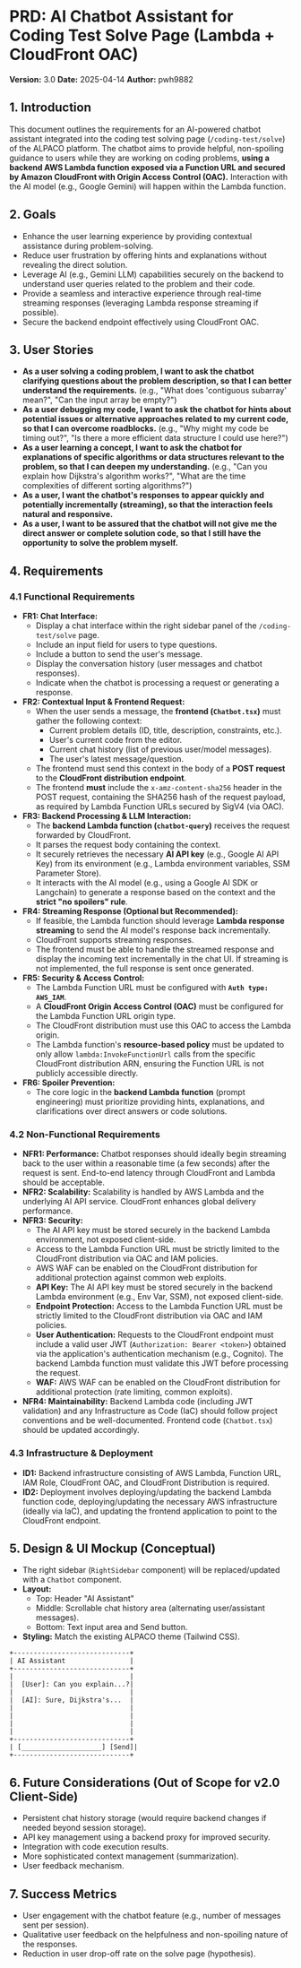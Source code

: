 # PRD: AI Chatbot Assistant for Coding Test Solve Page (Lambda + CloudFront OAC)

**Version:** 3.0
**Date:** 2025-04-14
**Author:** pwh9882

## 1. Introduction

This document outlines the requirements for an AI-powered chatbot assistant integrated into the coding test solving page (`/coding-test/solve`) of the ALPACO platform. The chatbot aims to provide helpful, non-spoiling guidance to users while they are working on coding problems, **using a backend AWS Lambda function exposed via a Function URL and secured by Amazon CloudFront with Origin Access Control (OAC).** Interaction with the AI model (e.g., Google Gemini) will happen within the Lambda function.

## 2. Goals

- Enhance the user learning experience by providing contextual assistance during problem-solving.
- Reduce user frustration by offering hints and explanations without revealing the direct solution.
- Leverage AI (e.g., Gemini LLM) capabilities securely on the backend to understand user queries related to the problem and their code.
- Provide a seamless and interactive experience through real-time streaming responses (leveraging Lambda response streaming if possible).
- Secure the backend endpoint effectively using CloudFront OAC.

## 3. User Stories

- **As a user solving a coding problem, I want to ask the chatbot clarifying questions about the problem description, so that I can better understand the requirements.** (e.g., "What does 'contiguous subarray' mean?", "Can the input array be empty?")
- **As a user debugging my code, I want to ask the chatbot for hints about potential issues or alternative approaches related to my current code, so that I can overcome roadblocks.** (e.g., "Why might my code be timing out?", "Is there a more efficient data structure I could use here?")
- **As a user learning a concept, I want to ask the chatbot for explanations of specific algorithms or data structures relevant to the problem, so that I can deepen my understanding.** (e.g., "Can you explain how Dijkstra's algorithm works?", "What are the time complexities of different sorting algorithms?")
- **As a user, I want the chatbot's responses to appear quickly and potentially incrementally (streaming), so that the interaction feels natural and responsive.**
- **As a user, I want to be assured that the chatbot will not give me the direct answer or complete solution code, so that I still have the opportunity to solve the problem myself.**

## 4. Requirements

### 4.1 Functional Requirements

- **FR1: Chat Interface:**
  - Display a chat interface within the right sidebar panel of the `/coding-test/solve` page.
  - Include an input field for users to type questions.
  - Include a button to send the user's message.
  - Display the conversation history (user messages and chatbot responses).
  - Indicate when the chatbot is processing a request or generating a response.
- **FR2: Contextual Input & Frontend Request:**
  - When the user sends a message, the **frontend (`Chatbot.tsx`)** must gather the following context:
    - Current problem details (ID, title, description, constraints, etc.).
    - User's current code from the editor.
    - Current chat history (list of previous user/model messages).
    - The user's latest message/question.
  - The frontend must send this context in the body of a **POST request** to the **CloudFront distribution endpoint**.
  - The frontend **must** include the `x-amz-content-sha256` header in the POST request, containing the SHA256 hash of the request payload, as required by Lambda Function URLs secured by SigV4 (via OAC).
- **FR3: Backend Processing & LLM Interaction:**
  - The **backend Lambda function (`chatbot-query`)** receives the request forwarded by CloudFront.
  - It parses the request body containing the context.
  - It securely retrieves the necessary **AI API key** (e.g., Google AI API Key) from its environment (e.g., Lambda environment variables, SSM Parameter Store).
  - It interacts with the AI model (e.g., using a Google AI SDK or Langchain) to generate a response based on the context and the **strict "no spoilers" rule**.
- **FR4: Streaming Response (Optional but Recommended):**
  - If feasible, the Lambda function should leverage **Lambda response streaming** to send the AI model's response back incrementally.
  - CloudFront supports streaming responses.
  - The frontend must be able to handle the streamed response and display the incoming text incrementally in the chat UI. If streaming is not implemented, the full response is sent once generated.
- **FR5: Security & Access Control:**
  - The Lambda Function URL must be configured with **`Auth type: AWS_IAM`**.
  - A **CloudFront Origin Access Control (OAC)** must be configured for the Lambda Function URL origin type.
  - The CloudFront distribution must use this OAC to access the Lambda origin.
  - The Lambda function's **resource-based policy** must be updated to only allow `lambda:InvokeFunctionUrl` calls from the specific CloudFront distribution ARN, ensuring the Function URL is not publicly accessible directly.
- **FR6: Spoiler Prevention:**
  - The core logic in the **backend Lambda function** (prompt engineering) must prioritize providing hints, explanations, and clarifications over direct answers or code solutions.

### 4.2 Non-Functional Requirements

- **NFR1: Performance:** Chatbot responses should ideally begin streaming back to the user within a reasonable time (a few seconds) after the request is sent. End-to-end latency through CloudFront and Lambda should be acceptable.
- **NFR2: Scalability:** Scalability is handled by AWS Lambda and the underlying AI API service. CloudFront enhances global delivery performance.
- **NFR3: Security:**
  - The AI API key must be stored securely in the backend Lambda environment, not exposed client-side.
  - Access to the Lambda Function URL must be strictly limited to the CloudFront distribution via OAC and IAM policies.
  - AWS WAF can be enabled on the CloudFront distribution for additional protection against common web exploits.
  - **API Key:** The AI API key must be stored securely in the backend Lambda environment (e.g., Env Var, SSM), not exposed client-side.
  - **Endpoint Protection:** Access to the Lambda Function URL must be strictly limited to the CloudFront distribution via OAC and IAM policies.
  - **User Authentication:** Requests to the CloudFront endpoint must include a valid user JWT (`Authorization: Bearer <token>`) obtained via the application's authentication mechanism (e.g., Cognito). The backend Lambda function must validate this JWT before processing the request.
  - **WAF:** AWS WAF can be enabled on the CloudFront distribution for additional protection (rate limiting, common exploits).
- **NFR4: Maintainability:** Backend Lambda code (including JWT validation) and any Infrastructure as Code (IaC) should follow project conventions and be well-documented. Frontend code (`Chatbot.tsx`) should be updated accordingly.

### 4.3 Infrastructure & Deployment

- **ID1:** Backend infrastructure consisting of AWS Lambda, Function URL, IAM Role, CloudFront OAC, and CloudFront Distribution is required.
- **ID2:** Deployment involves deploying/updating the backend Lambda function code, deploying/updating the necessary AWS infrastructure (ideally via IaC), and updating the frontend application to point to the CloudFront endpoint.

## 5. Design & UI Mockup (Conceptual)

- The right sidebar (`RightSidebar` component) will be replaced/updated with a `Chatbot` component.
- **Layout:**
  - Top: Header "AI Assistant"
  - Middle: Scrollable chat history area (alternating user/assistant messages).
  - Bottom: Text input area and Send button.
- **Styling:** Match the existing ALPACO theme (Tailwind CSS).

```
+-----------------------------+
| AI Assistant                |
+-----------------------------+
|                             |
|  [User]: Can you explain...?|
|                             |
|  [AI]: Sure, Dijkstra's...  |
|                             |
|                             |
|                             |
|                             |
+-----------------------------+
| [____________________] [Send]|
+-----------------------------+
```

## 6. Future Considerations (Out of Scope for v2.0 Client-Side)

- Persistent chat history storage (would require backend changes if needed beyond session storage).
- API key management using a backend proxy for improved security.
- Integration with code execution results.
- More sophisticated context management (summarization).
- User feedback mechanism.

## 7. Success Metrics

- User engagement with the chatbot feature (e.g., number of messages sent per session).
- Qualitative user feedback on the helpfulness and non-spoiling nature of the responses.
- Reduction in user drop-off rate on the solve page (hypothesis).

